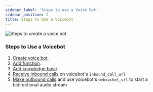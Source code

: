 ```yaml
---
sidebar_label: 'Steps to use a Voice Bot'
sidebar_position: 2
title: Steps to Use a Voicebot
---
```




![Steps to create a voice bot](/img/steps.svg)

### Steps to Use a Voicebot

1. [Create voice bot](create-voice-bot.md).
2. [Add function](adding%20functions.md).
3. [Add knowledge base](Add%20Knowledgebase.md).
4. [Receive inbound calls](Inbound%20Calls%20with%20Voicebot.md) on voicebot's `inbound_call_url` 
5. [Make outbound calls](Outbound%20Calls%20with%20Voicebot.md) and use voicebot's `websocket_url` to start a bidirectional audio stream



